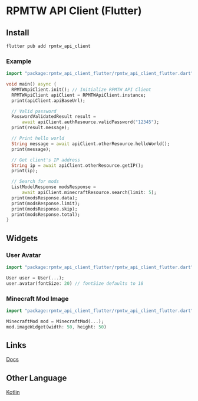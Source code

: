 # RPMTW API Client (Flutter)
## Install
```bash
flutter pub add rpmtw_api_client
```
### Example
```dart
import "package:rpmtw_api_client_flutter/rpmtw_api_client_flutter.dart";

void main() async {
  RPMTWApiClient.init(); // Initialize RPMTW API Client
  RPMTWApiClient apiClient = RPMTWApiClient.instance;
  print(apiClient.apiBaseUrl);

  // Valid password
  PasswordValidatedResult result =
      await apiClient.authResource.validPassword("12345");
  print(result.message);

  // Print hello world
  String message = await apiClient.otherResource.helloWorld();
  print(message);

  // Get client's IP address
  String ip = await apiClient.otherResource.getIP();
  print(ip);

  // Search for mods
  ListModelResponse modsResponse =
      await apiClient.minecraftResource.search(limit: 5);
  print(modsResponse.data);
  print(modsResponse.limit);
  print(modsResponse.skip);
  print(modsResponse.total);
}
```

## Widgets

### User Avatar

```dart
import "package:rpmtw_api_client_flutter/rpmtw_api_client_flutter.dart";

User user = User(...);
user.avatar(fontSize: 20) // fontSize defaults to 18
```

### Minecraft Mod Image

```dart
import "package:rpmtw_api_client_flutter/rpmtw_api_client_flutter.dart";

MinecraftMod mod = MinecraftMod(...);
mod.imageWidget(width: 50, height: 50)
```

## Links
[Docs](https://pub.dev/documentation/rpmtw_api_client_flutter/latest/)

## Other Language
[Kotlin](https://github.com/RPMTW/RPMTW-API-Client-Kotlin)